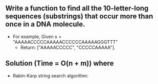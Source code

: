 Write a function to find all the 10-letter-long sequences (substrings) that occur more than once in a DNA molecule.
--------------------------------------------
- For example, Given s = "AAAAACCCCCAAAAACCCCCCAAAAAGGGTTT"
  - Return: ["AAAAACCCCC", "CCCCCAAAAA"].

Solution (Time = O(n + m)) where 
--------------------------------------------
- Rabin-Karp string search algorithm:
```
```